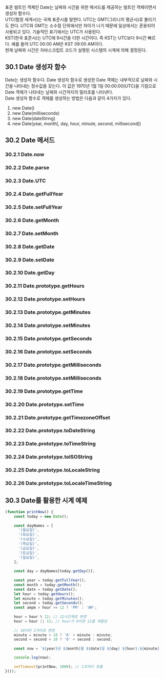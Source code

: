 표준 빌트인 객체인 Date는 날짜와 시간을 위한 메서드를 제공하는 빌트인 객체이면서 생성자 함수다.  
UTC(협정 세계시)는 국제 표준시를 말한다. UTC는 GMT(그리니치 평균시)로 불리기도 한다. UTC와 GMT는 소수점 단위에서만 차이가 나기 때문에
일상에서는 혼용되어 사용되고 있다. 기술적인 표기에서는 UTC가 사용된다.   
KST(한국 표준시)는 UTC에 9시간을 더한 시간이다. 즉 KST는 UTC보다 9시간 빠르다. 예를 들어 UTC 00:00 AM은 KST 09:00 AM이다.  
현재 날짜와 시간은 자바스크립트 코드가 실행된 시스템의 시계에 의해 결정된다.

## 30.1 Date 생성자 함수
Date는 생성자 함수다. Date 생성자 함수로 생성한 Date 객체는 내부적으로 날짜와 시간을 나타내는 정수값을 갖는다. 이 값은 1970년
1월 1일 00:00:00(UTC)을 기점으로 Date 객체가 나타내는 날짜와 시간까지의 밀리초를 나타낸다.   
Date 생성자 함수로 객체를 생성하는 방법은 다음과 같이 4가지가 있다.

1. new Date()
2. new Date(milliseconds)
3. new Date(dateString)
4. new Date(year, month[, day, hour, minute, second, millisecond])

## 30.2 Date 메서드
### 30.2.1 Date.now
### 30.2.2 Date.parse
### 30.2.3 Date.UTC
### 30.2.4 Date.getFullYear
### 30.2.5 Date.setFullYear
### 30.2.6 Date.getMonth
### 30.2.7 Date.setMonth
### 30.2.8 Date.getDate
### 30.2.9 Date.setDate
### 30.2.10 Date.getDay
### 30.2.11 Date.prototype.getHours
### 30.2.12 Date.prototype.setHours
### 30.2.13 Date.prototype.getMinutes
### 30.2.14 Date.prototype.setMinutes
### 30.2.15 Date.prototype.getSeconds
### 30.2.16 Date.prototype.setSeconds
### 30.2.17 Date.prototype.getMilliseconds
### 30.2.18 Date.prototype.setMilliseconds
### 30.2.19 Date.prototype.getTime
### 30.2.20 Date.prototype.setTime
### 30.2.21 Date.prototype.getTimezoneOffset
### 30.2.22 Date.prototype.toDateString
### 30.2.23 Date.prototype.toTimeString
### 30.2.24 Date.prototype.toISOString
### 30.2.25 Date.prototype.toLocaleString
### 30.2.26 Date.prototype.toLocaleTimeString

## 30.3 Date를 활용한 시계 예제
```javascript
(function printNow() {
    const today = new Date();
    
    const dayNames = [
      '(월요일)',  
      '(화요일)',  
      '(수요일)',  
      '(목요일)',  
      '(금요일)',  
      '(토요일)',  
      '(일요일)',  
    ];
    
    const day = dayNames[today.getDay()];
    
    const year = today.getFullYear();
    const month = today.getMonth();
    const date = today.getDate();
    let hour = today.getHours();
    let minute = today.getMinutes();
    let second = today.getSeconds();
    const ampm = hour >= 12 ? 'PM' : 'AM';
    
    hour = hour % 12; // 12시간제로 변경
    hour = hour || 12; // hour가 0이면 12를 재할당
    
    // 10미만 2자리로 변경
    minute = minute < 10 ? '0' + minute : minute;
    second = second < 10 ? '0' + second : second;
    
    const now = `${year}년 ${month}월 ${date}일 ${day} ${hour}:${minute}:${second} ${ampm}`;

    console.log(now);
    
    setTimeout(printNow, 1000); // 1초마다 호출
}());
```






